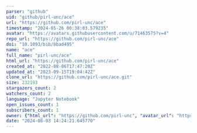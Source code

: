 ```yaml
---
parser: "github"
uid: "github/pirl-unc/ace"
url: "https://github.com/pirl-unc/ace"
timestamp: "2024-05-26 00:38:03.579235"
avatar: "https://avatars.githubusercontent.com/u/71463575?v=4"
repo_url: "https://github.com/pirl-unc/ace"
doi: "10.1093/bib/bbad495"
name: "ace"
full_name: "pirl-unc/ace"
html_url: "https://github.com/pirl-unc/ace"
created_at: "2022-08-06T17:47:20Z"
updated_at: "2023-09-15T19:04:42Z"
clone_url: "https://github.com/pirl-unc/ace.git"
size: 232193
stargazers_count: 2
watchers_count: 2
language: "Jupyter Notebook"
open_issues_count: 1
subscribers_count: 1
owner: {"html_url": "https://github.com/pirl-unc", "avatar_url": "https://avatars.githubusercontent.com/u/71463575?v=4", "login": "pirl-unc", "type": "Organization"}
date: "2024-08-03 14:24:21.645770"
---
```

